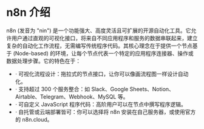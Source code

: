 # n8n 介绍

n8n (发音为 "nin") 是一个功能强大、高度灵活且可扩展的开源自动化工具。它允许用户通过直观的可视化接口，将来自不同应用程序和服务的数据串联起来，建立复杂的自动化工作流程，无需编写传统程序代码。其核心理念在于提供一个节点基于 (Node-based) 的环境，让每个节点代表一个特定的应用程序连接器、操作或数据处理步骤。它的特色在于：

- · 可视化流程设计：拖拉式的节点接口，让你可以像画流程图一样设计自动化。
- · 支持超过 300 个服务整合：如 Slack、Google Sheets、Notion、Airtable、Telegram、Webhook、MySQL 等。
- · 可自定义 JavaScript 程序代码：高阶用户可以在节点中撰写程序逻辑。
- · 自托管或云端部署皆可：你可以选择将 n8n 安装在自己服务器，或使用官方的 n8n.cloud。
